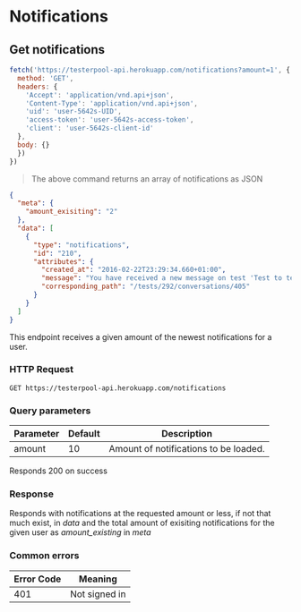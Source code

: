 # Notifications

## Get notifications

```javascript
fetch('https://testerpool-api.herokuapp.com/notifications?amount=1', {
  method: 'GET',
  headers: {
    'Accept': 'application/vnd.api+json',
    'Content-Type': 'application/vnd.api+json',
    'uid': 'user-5642s-UID',
    'access-token': 'user-5642s-access-token',
    'client': 'user-5642s-client-id'
  },
  body: {}
  })
})
```

> The above command returns an array of notifications as JSON

```json
{
  "meta": {
    "amount_exisiting": "2"
  },
  "data": [
    {
      "type": "notifications",
      "id": "210",
      "attributes": {
        "created_at": "2016-02-22T23:29:34.660+01:00",
        "message": "You have received a new message on test 'Test to test a test'.",
        "corresponding_path": "/tests/292/conversations/405"
      }
    }
  ]
}
```

This endpoint receives a given amount of the newest notifications for a user.

### HTTP Request

`GET https://testerpool-api.herokuapp.com/notifications`

### Query parameters

Parameter | Default | Description
--------- | ------- | -----------
amount | 10 | Amount of notifications to be loaded.

<aside class="success">
Responds 200 on success
</aside>

### Response

Responds with notifications at the requested amount or less, if not that much exist, in *data* and the total amount of exisiting notifications for the given user as *amount_existing* in *meta*

### Common errors

Error Code | Meaning
---------- | -------
401 | Not signed in
